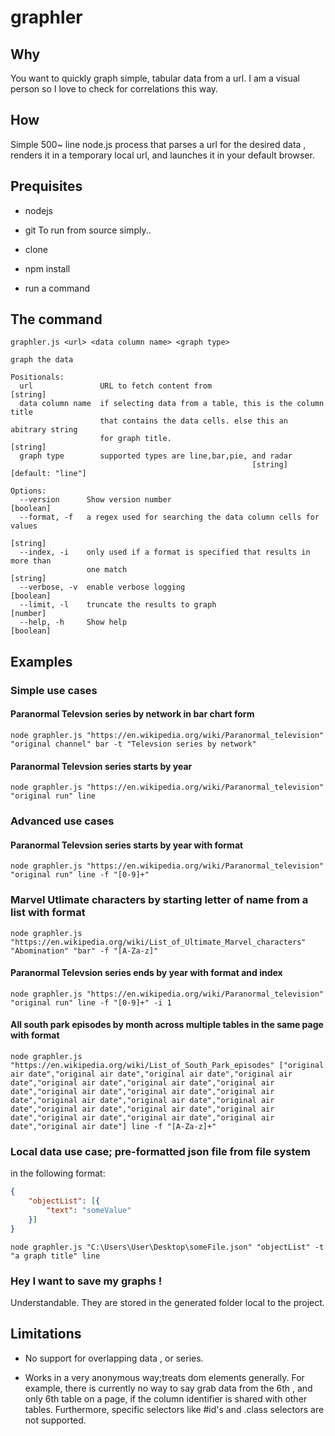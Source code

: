 # graphler

## Why
You want to quickly graph simple, tabular data from a url. I am a visual person so I love to check for correlations this way.

## How
Simple 500~ line node.js process that parses a url for the desired data , renders it in a temporary local url, and launches it in your default browser.

## Prequisites
- nodejs
- git
To run from source simply..

- clone
- npm install
- run a command

## The command
````
graphler.js <url> <data column name> <graph type>

graph the data

Positionals:
  url               URL to fetch content from                           [string]
  data column name  if selecting data from a table, this is the column title
                    that contains the data cells. else this an abitrary string
                    for graph title.                                    [string]
  graph type        supported types are line,bar,pie, and radar
                                                      [string] [default: "line"]

Options:
  --version      Show version number                                   [boolean]
  --format, -f   a regex used for searching the data column cells for values
                                                                        [string]
  --index, -i    only used if a format is specified that results in more than
                 one match                                              [string]
  --verbose, -v  enable verbose logging                                [boolean]
  --limit, -l    truncate the results to graph                          [number]
  --help, -h     Show help                                             [boolean]
````

## Examples

### Simple use cases

#### Paranormal Televsion series by network in bar chart form
````
node graphler.js "https://en.wikipedia.org/wiki/Paranormal_television" "original channel" bar -t "Televsion series by network"
````
#### Paranormal Televsion series starts by year
````
node graphler.js "https://en.wikipedia.org/wiki/Paranormal_television" "original run" line
````
### Advanced use cases

#### Paranormal Televsion series starts by year with format
````
node graphler.js "https://en.wikipedia.org/wiki/Paranormal_television" "original run" line -f "[0-9]+"
````
### Marvel Utlimate characters by starting letter of name from a list with format
````
node graphler.js "https://en.wikipedia.org/wiki/List_of_Ultimate_Marvel_characters" "Abomination" "bar" -f "[A-Za-z]"
````
#### Paranormal Televsion series ends by year with format and index
````
node graphler.js "https://en.wikipedia.org/wiki/Paranormal_television" "original run" line -f "[0-9]+" -i 1 
````
#### All south park episodes by month across multiple tables in the same page with format
````
node graphler.js "https://en.wikipedia.org/wiki/List_of_South_Park_episodes" ["original air date","original air date","original air date","original air date","original air date","original air date","original air date","original air date","original air date","original air date","original air date","original air date","original air date","original air date","original air date","original air date","original air date","original air date","original air date","original air date"] line -f "[A-Za-z]+"
````

### Local data use case; pre-formatted json file from file system
in the following format: 
```json
{
    "objectList": [{
        "text": "someValue"
    }]
}
```
````
node graphler.js "C:\Users\User\Desktop\someFile.json" "objectList" -t "a graph title" line
````

### Hey I want to save my graphs !
Understandable. They are stored in the generated folder local to the project.

## Limitations
- No support for overlapping data , or series. 

- Works in a very anonymous way;treats dom elements generally. For example, there is currently no way to say grab data from the 6th , and only 6th table on a page, if the column identifier is shared with other tables. Furthermore, specific selectors like #id's and .class selectors are not supported.